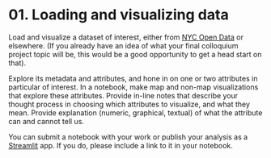 # 01. Loading and visualizing data

Load and visualize a dataset of interest, either from [NYC Open Data](https://opendata.cityofnewyork.us/) or elsewhere. (If you already have an idea of what your final colloquium project topic will be, this would be a good opportunity to get a head start on that).

Explore its metadata and attributes, and hone in on one or two attributes in particular of interest. In a notebook, make map and non-map visualizations that explore these attributes. Provide in-line notes that describe your thought process in choosing which attributes to visualize, and what they mean. Provide explanation (numeric, graphical, textual) of what the attribute can and cannot tell us.

You can submit a notebook with your work or publish your analysis as a [Streamlit](https://streamlit.io/) app. If you do, please include a link to it in your notebook.
